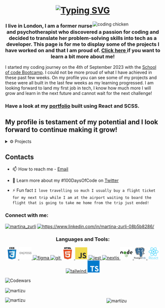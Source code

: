 <h1 align="center"><a href="https://git.io/typing-svg"><img src="https://readme-typing-svg.herokuapp.com?font=&weight=700&size=24&pause=1000&color=F780DD&background=3133FF00&center=true&random=false&width=435&lines=Hi+%F0%9F%91%8B%2C+I'm+Martina" alt="Typing SVG" /></a></h1>
<img align="right" alt="coding chicken" width="220" src="https://media.giphy.com/media/HzPtbOKyBoBFsK4hyc/giphy.gif">
<h3 align="center">I live in London, I am a former nurse and psychotherapist who discovered a passion for coding and decided to translate her problem-solving skills into tech as a developer. This page is for me to display some of the projects I have worked on and that I am proud of. <a href="https://youtu.be/I4LBli6b8To">Click here </a>if you want to learn a bit more about me!</h3>

I started my coding journey on the 4th of September 2023 with the [School of code Bootcamp](https://www.schoolofcode.co.uk/course). I could not be more proud of what I have achieved in these past few weeks. On my profile you can see some of my projects and these were all built in the last few weeks as my learning progressed. I am looking forward to land my first job in tech, I know how much more I will grow and learn in the next future and cannot wait for the next challenge! 

### Have a look at my [portfolio](https://portfolio-one-sigma-75.vercel.app/) built using React and SCSS.

## **My profile is testament of my potential and I look forward to continue making it grow!**

<details>
  <summary>⚙️ Projects</summary>

## Study Buddy
[![Watch the video](https://img.youtube.com/vi/L-WxnATCCro/mqdefault.jpg)](https://youtu.be/L-WxnATCCro) 
- 🔭 I worked with my team on a 1 weeks long [project](https://study-buddy-app-zeta.vercel.app/login.html). A user-friendly study platform with a successful frontend and backend integration.
  - You can find the repo [here](https://github.com/MartiZu/Study-Buddy-app).
 
## LendLogic
 
- 🔭 I worked with my team on a 4 weeks long [project](https://land-logic-app-frontend.vercel.app/). We worked with stakeholder from a large financial institution. The team was asked to work on building a mortgage application providing user focused solutions for 2 groups of users: a new buyer and somone looking to remortgage. Watch our recorded [demo](https://www.youtube.com/watch?v=b2MLi2V68e4)
  - You can find the repo [here]( https://github.com/MartiZu/LendLogic-app).
 
## LendLogic extension

- 🔭 After the end of the group project, I decided to continue working on the [app](https://lend-logic-app-extension.vercel.app/) to continue implementing some features that I wanted to add to the app, but we did not have time to compelte in the time we had. I worked on implementing a remortgage user timeline, as well as a game/quiz with learning scope for both our user's groups. 
  - You can find the repo [here](https://github.com/MartiZu/LendLogic-app-extension).
 
  ## **Other smaller projects**

- 👯 Travel Diary [App](https://travelapp-frontend.vercel.app/) - currently working on rebuilding the UI using Next.js, moving away from vanilla JavaScript - The repo is [here](https://github.com/MartiZu/Travel-Tips-API)
    - **NEXT.js, Tailwind**
  
- 👯 This was my first team [project](https://help-dev-app.vercel.app/) with Next.js, creating an help-dev ticketing system - The repo is [here](https://github.com/MartiZu/Help-dev-app)
    - **NEXT.js, Tailwind**
 
- 🤝 Working with React, I started with some small projects such as building a [carousel](https://carousel-react-gamma.vercel.app/) - [Image Carousel Repo](https://github.com/MartiZu/Carousel-React)
  - **React, CSS**

- 🤝 I also practiced building a [flashcard](https://react-flashcards-app-seven.vercel.app/) app - [Flashcard App Repo](https://github.com/MartiZu/)
  - **React, CSS**

- 👨‍💻 All of my projects are available at [https://github.com/MartiZu](https://github.com/MartiZu)

</details>

## Contacts

- 📫 How to reach me - [Email](martina.zurli@gmail.com) 

- 📄 Learn more about my #100DaysOfCode on [Twitter](https://twitter.com/martina_zurli)

- ⚡ Fun fact `I love travelling so much I usually buy a flight ticket for my next trip while I am at the airport waiting to board the flight that is going to take me home from the trip just ended!`

<h3 align="left">Connect with me:</h3>
<p align="left">
<a href="https://twitter.com/martina_zurli" target="blank"><img align="center" src="https://raw.githubusercontent.com/rahuldkjain/github-profile-readme-generator/master/src/images/icons/Social/twitter.svg" alt="martina_zurli" height="30" width="40" /></a>
<a href="https://linkedin.com/in/https://www.linkedin.com/in/martina-zurli-08b5b8286/" target="blank"><img align="center" src="https://raw.githubusercontent.com/rahuldkjain/github-profile-readme-generator/master/src/images/icons/Social/linked-in-alt.svg" alt="https://www.linkedin.com/in/martina-zurli-08b5b8286/" height="30" width="40" /></a>
</p>

<h3 align="center">Languages and Tools:</h3>
<p align="center"> <a href="https://www.w3schools.com/css/" target="_blank" rel="noreferrer"> <img src="https://raw.githubusercontent.com/devicons/devicon/master/icons/css3/css3-original-wordmark.svg" alt="css3" width="40" height="40"/> </a> <a href="https://expressjs.com" target="_blank" rel="noreferrer"> <img src="https://raw.githubusercontent.com/devicons/devicon/master/icons/express/express-original-wordmark.svg" alt="express" width="40" height="40"/> </a> <a href="https://www.figma.com/" target="_blank" rel="noreferrer"> <img src="https://www.vectorlogo.zone/logos/figma/figma-icon.svg" alt="figma" width="40" height="40"/> </a> <a href="https://git-scm.com/" target="_blank" rel="noreferrer"> <img src="https://www.vectorlogo.zone/logos/git-scm/git-scm-icon.svg" alt="git" width="40" height="40"/> </a> <a href="https://www.w3.org/html/" target="_blank" rel="noreferrer"> <img src="https://raw.githubusercontent.com/devicons/devicon/master/icons/html5/html5-original-wordmark.svg" alt="html5" width="40" height="40"/> </a> <a href="https://developer.mozilla.org/en-US/docs/Web/JavaScript" target="_blank" rel="noreferrer"> <img src="https://raw.githubusercontent.com/devicons/devicon/master/icons/javascript/javascript-original.svg" alt="javascript" width="40" height="40"/> </a> <a href="https://jestjs.io" target="_blank" rel="noreferrer"> <img src="https://www.vectorlogo.zone/logos/jestjsio/jestjsio-icon.svg" alt="jest" width="40" height="40"/> </a> <a href="https://nextjs.org/" target="_blank" rel="noreferrer"> <img src="https://cdn.worldvectorlogo.com/logos/nextjs-2.svg" alt="nextjs" width="40" height="40"/> </a> <a href="https://nodejs.org" target="_blank" rel="noreferrer"> <img src="https://raw.githubusercontent.com/devicons/devicon/master/icons/nodejs/nodejs-original-wordmark.svg" alt="nodejs" width="40" height="40"/> </a> <a href="https://www.postgresql.org" target="_blank" rel="noreferrer"> <img src="https://raw.githubusercontent.com/devicons/devicon/master/icons/postgresql/postgresql-original-wordmark.svg" alt="postgresql" width="40" height="40"/> </a> <a href="https://reactjs.org/" target="_blank" rel="noreferrer"> <img src="https://raw.githubusercontent.com/devicons/devicon/master/icons/react/react-original-wordmark.svg" alt="react" width="40" height="40"/> </a> <a href="https://tailwindcss.com/" target="_blank" rel="noreferrer"> <img src="https://www.vectorlogo.zone/logos/tailwindcss/tailwindcss-icon.svg" alt="tailwind" width="40" height="40"/> </a> <a href="https://www.typescriptlang.org/" target="_blank" rel="noreferrer"> <img src="https://raw.githubusercontent.com/devicons/devicon/master/icons/typescript/typescript-original.svg" alt="typescript" width="40" height="40"/> </a> </p>

![Codewars](https://www.codewars.com/users/MartiZu/badges/large)
<p><img width=390 align="center" src="https://github-readme-streak-stats.herokuapp.com/?user=martizu&count_private=true" alt="martizu" /></p>
<p><img width=325 align="left" src="https://github-readme-stats.vercel.app/api/top-langs?username=martizu&show_icons=true&count_private=true&locale=en&layout=compact&border_radius=10" alt="martizu" /></p>
<p>&nbsp;<img width=390 align="center" src="https://github-readme-stats.vercel.app/api?username=martizu&show_icons=true&locale=en&border_radius=10&count_private=true&rank_icon=github" alt="martizu" /></p>








